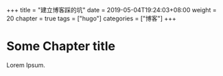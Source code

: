 +++
title = "建立博客踩的坑"
date = 2019-05-04T19:24:03+08:00
weight = 20
chapter = true
tags =  ["hugo"]
categories =  ["博客"]
+++

# Some Chapter title

Lorem Ipsum.